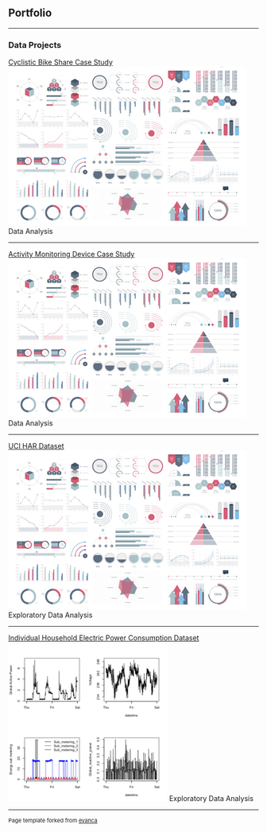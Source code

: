 ## Portfolio

---

### Data Projects 

[Cyclistic Bike Share Case Study](/sample_page)
<img src="images/dummy_thumbnail.jpg?raw=true"/>
Data Analysis

---
[Activity Monitoring Device Case Study](/pdf/sample_presentation.pdf)
<img src="images/dummy_thumbnail.jpg?raw=true"/>
Data Analysis

---
[UCI HAR Dataset](/sample_page)
<img src="images/dummy_thumbnail.jpg?raw=true"/>
Exploratory Data Analysis

---
[Individual Household Electric Power Consumption Dataset](/EDA_project1)
<img src="images/EDA_project1.png?raw=true"/>
Exploratory Data Analysis

---
<p style="font-size:11px">Page template forked from <a href="https://github.com/evanca/quick-portfolio">evanca</a></p>
<!-- Remove above link if you don't want to attibute -->
